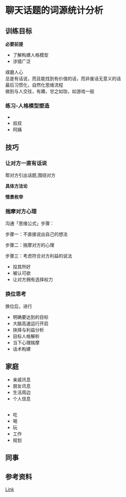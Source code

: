 # 聊天话题的词源统计分析

## 训练目标

**必要前提**
* 了解构建人格模型
* 涉猎广泛

琢磨人心  
总是有话说，而且能找到有价值的话，而非废话无意义的话  
最后习惯化，自然化思维流程  
做到与人交往，有趣，甘之如饴，如游戏一般  

### 练习-人格模型塑造

* 
* 叔叔
* 阿姨

## 技巧

### 让对方一直有话说

帮对方引出话题,围绕对方

**具体方法论**

**情景枚举**

### 揣摩对方心理

沟通「思维公式」步骤：

步骤一：不直接说出自己的想法

步骤二：揣摩对方的心理

步骤三：考虑符合对方利益的说法

* 投其所好
* 被认可欲
* 让对方拥有选择权力


### 换位思考

换位后，进行
* 明确要达到的目标
* 大脑高速运行开启
* 抉择与利益分析
* 目标人格解析
* 当下心理揣摩
* 话术构建


## 家庭

* 亲戚讯息
* 朋友讯息  
* 生活周边
* 个人信息

## 

* 吃
* 喝
* 玩
* 工作
* 规划

## 同事

## 参考资料

[Link](https://www.zhihu.com/question/263706629/answer/1357818621)